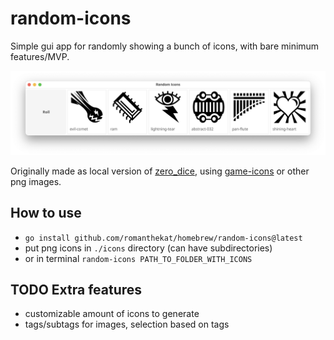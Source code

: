 # random-icons
Simple gui app for randomly showing a bunch of icons, with bare minimum features/MVP.

![screenshot](./screenshot.png)

Originally made as local version of [zero_dice](https://tangent-zero.com/zero_dice/zero_dice.htm), using [game-icons](https://game-icons.net/) or other png images.  

## How to use
- `go install github.com/romanthekat/homebrew/random-icons@latest`
- put png icons in `./icons` directory (can have subdirectories)
- or in terminal `random-icons PATH_TO_FOLDER_WITH_ICONS`

## TODO Extra features
- customizable amount of icons to generate
- tags/subtags for images, selection based on tags